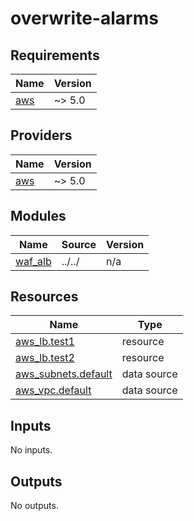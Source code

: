 # overwrite-alarms

<!-- BEGINNING OF PRE-COMMIT-TERRAFORM DOCS HOOK -->
## Requirements

| Name | Version |
|------|---------|
| <a name="requirement_aws"></a> [aws](#requirement\_aws) | ~> 5.0 |

## Providers

| Name | Version |
|------|---------|
| <a name="provider_aws"></a> [aws](#provider\_aws) | ~> 5.0 |

## Modules

| Name | Source | Version |
|------|--------|---------|
| <a name="module_waf_alb"></a> [waf\_alb](#module\_waf\_alb) | ../../ | n/a |

## Resources

| Name | Type |
|------|------|
| [aws_lb.test1](https://registry.terraform.io/providers/hashicorp/aws/latest/docs/resources/lb) | resource |
| [aws_lb.test2](https://registry.terraform.io/providers/hashicorp/aws/latest/docs/resources/lb) | resource |
| [aws_subnets.default](https://registry.terraform.io/providers/hashicorp/aws/latest/docs/data-sources/subnets) | data source |
| [aws_vpc.default](https://registry.terraform.io/providers/hashicorp/aws/latest/docs/data-sources/vpc) | data source |

## Inputs

No inputs.

## Outputs

No outputs.
<!-- END OF PRE-COMMIT-TERRAFORM DOCS HOOK -->
